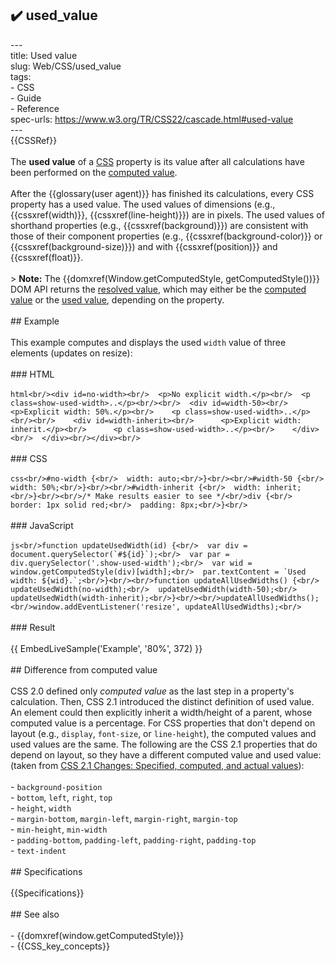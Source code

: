 ## ✔️ used_value 
 ---<br/>title: Used value<br/>slug: Web/CSS/used_value<br/>tags:<br/>  - CSS<br/>  - Guide<br/>  - Reference<br/>spec-urls: https://www.w3.org/TR/CSS22/cascade.html#used-value<br/>---<br/>{{CSSRef}}<br/><br/>The **used value** of a [CSS](/en-US/docs/Web/CSS) property is its value after all calculations have been performed on the [computed value](/en-US/docs/Web/CSS/computed_value).<br/><br/>After the {{glossary(user agent)}} has finished its calculations, every CSS property has a used value. The used values of dimensions (e.g., {{cssxref(width)}}, {{cssxref(line-height)}}) are in pixels. The used values of shorthand properties (e.g., {{cssxref(background)}}) are consistent with those of their component properties (e.g., {{cssxref(background-color)}} or {{cssxref(background-size)}}) and with {{cssxref(position)}} and {{cssxref(float)}}.<br/><br/>> **Note:** The {{domxref(Window.getComputedStyle, getComputedStyle())}} DOM API returns the [resolved value](/en-US/docs/Web/CSS/resolved_value), which may either be the [computed value](/en-US/docs/Web/CSS/computed_value) or the [used value](/en-US/docs/Web/CSS/used_value), depending on the property.<br/><br/>## Example<br/><br/>This example computes and displays the used `width` value of three elements (updates on resize):<br/><br/>### HTML<br/><br/>```html<br/><div id=no-width><br/>  <p>No explicit width.</p><br/>  <p class=show-used-width>..</p><br/><br/>  <div id=width-50><br/>    <p>Explicit width: 50%.</p><br/>    <p class=show-used-width>..</p><br/><br/>    <div id=width-inherit><br/>      <p>Explicit width: inherit.</p><br/>      <p class=show-used-width>..</p><br/>    </div><br/>  </div><br/></div><br/>```<br/><br/>### CSS<br/><br/>```css<br/>#no-width {<br/>  width: auto;<br/>}<br/><br/>#width-50 {<br/>  width: 50%;<br/>}<br/><br/>#width-inherit {<br/>  width: inherit;<br/>}<br/><br/>/* Make results easier to see */<br/>div {<br/>  border: 1px solid red;<br/>  padding: 8px;<br/>}<br/>```<br/><br/>### JavaScript<br/><br/>```js<br/>function updateUsedWidth(id) {<br/>  var div = document.querySelector(`#${id}`);<br/>  var par = div.querySelector('.show-used-width');<br/>  var wid = window.getComputedStyle(div)[width];<br/>  par.textContent = `Used width: ${wid}.`;<br/>}<br/><br/>function updateAllUsedWidths() {<br/>  updateUsedWidth(no-width);<br/>  updateUsedWidth(width-50);<br/>  updateUsedWidth(width-inherit);<br/>}<br/><br/>updateAllUsedWidths();<br/>window.addEventListener('resize', updateAllUsedWidths);<br/>```<br/><br/>### Result<br/><br/>{{ EmbedLiveSample('Example', '80%', 372) }}<br/><br/>## Difference from computed value<br/><br/>CSS 2.0 defined only _computed value_ as the last step in a property's calculation. Then, CSS 2.1 introduced the distinct definition of used value. An element could then explicitly inherit a width/height of a parent, whose computed value is a percentage. For CSS properties that don't depend on layout (e.g., `display`, `font-size`, or `line-height`), the computed values and used values are the same. The following are the CSS 2.1 properties that do depend on layout, so they have a different computed value and used value: (taken from [CSS 2.1 Changes: Specified, computed, and actual values](https://www.w3.org/TR/CSS2/changes.html#q21.36)):<br/><br/>- `background-position`<br/>- `bottom`, `left`, `right`, `top`<br/>- `height`, `width`<br/>- `margin-bottom`, `margin-left`, `margin-right`, `margin-top`<br/>- `min-height`, `min-width`<br/>- `padding-bottom`, `padding-left`, `padding-right`, `padding-top`<br/>- `text-indent`<br/><br/>## Specifications<br/><br/>{{Specifications}}<br/><br/>## See also<br/><br/>- {{domxref(window.getComputedStyle)}}<br/>- {{CSS_key_concepts}}<br/>